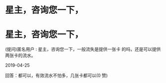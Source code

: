 # 星主，咨询您一下，

# 星主，咨询您一下，

(提问)匿名用户 : 星主，咨询您一下，一般流失是提供一张卡 的吗，还是可以提供两张卡的流水。

2019-04-25

回答：都可以，有效流水不怕多，几张卡都可以(0 赞)